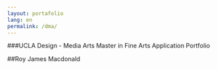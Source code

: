 ```yaml
---
layout: portafolio
lang: en
permalink: /dma/
---
```

###UCLA  Design - Media Arts Master in Fine Arts Application Portfolio

##Roy James Macdonald
